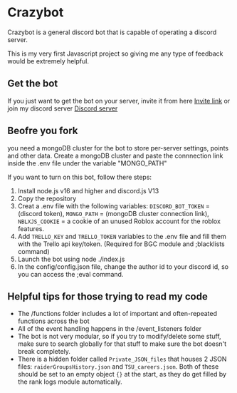 # Crazybot
Crazybot is a general discord bot that is capable of operating a discord server.

This is my very first Javascript project so giving me any type of feedback would be extremely helpful.


## Get the bot

If you just want to get the bot on your server, invite it from here [Invite link](https://top.gg/bot/799752849163550721) or join my discord server [Discord server](https://discord.gg/vSFp7SjHWp)

## Beofre you fork
you need a mongoDB cluster for the bot to store per-server settings, points and other data. Create a mongoDB cluster and paste the connnection link inside the .env file under the variable "MONGO_PATH"

If you want to turn on this bot, follow there steps:
1. Install node.js v16 and higher and discord.js V13
3. Copy the repository
4. Creat a .env file with the following variables: `DISCORD_BOT_TOKEN` = (discord token), `MONGO_PATH` = (mongoDB cluster connection link), `NBLXJS_COOKIE` = a cookie of an unused Roblox account for the roblox features.
5. Add `TRELLO_KEY` and `TRELLO_TOKEN` variables to the .env file and fill them with the Trello api key/token. (Required for BGC module and ;blacklists command)
6. Launch the bot using node ./index.js
7. In the config/config.json file, change the author id to your discord id, so you can access the ;eval command.


## Helpful tips for those trying to read my code 
* The /functions folder includes a lot of important and often-repeated functions across the bot
* All of the event handling happens in the /event_listeners folder
* The bot is not very modular, so if you try to modify/delete some stuff, make sure to search globally for that stuff to make sure the bot doesn't break completely.
* There is a hidden folder called `Private_JSON_files` that houses 2 JSON files: `raiderGroupsHistory.json` and `TSU_careers.json`. Both of these should be set to an empty object `{}` at the start, as they do get filled by the rank logs module automatically.

